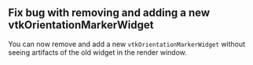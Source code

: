 ## Fix bug with removing and adding a new vtkOrientationMarkerWidget

You can now remove and add a new `vtkOrientationMarkerWidget` without seeing artifacts of the
old widget in the render window.
